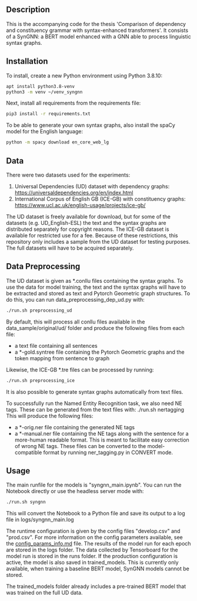 ## Description
This is the accompanying code for the thesis 'Comparison of dependency and constituency grammar with syntax-enhanced transformers'. It consists of a SynGNN: a BERT model enhanced with a GNN able to process linguistic syntax graphs.

## Installation
To install, create a new Python environment using Python 3.8.10:
```bash
apt install python3.8-venv
python3 -m venv ~/venv_syngnn
```

Next, install all requirements from the requirements file:
```bash
pip3 install -r requirements.txt
```
To be able to generate your own syntax graphs, also install the spaCy model for the English language:
```bash
python -m spacy download en_core_web_lg
```

## Data
There were two datasets used for the experiments:
1) Universal Dependencies (UD) dataset with dependency graphs: https://universaldependencies.org/en/index.html
2) International Corpus of English GB (ICE-GB) with constituency graphs: https://www.ucl.ac.uk/english-usage/projects/ice-gb/

The UD dataset is freely available for download, but for some of the datasets (e.g. UD_English-ESL) the text and the syntax graphs are distributed separately for copyright reasons. The ICE-GB dataset is available for restricted use for a fee.
Because of these restrictions, this repository only includes a sample from the UD dataset for testing purposes. The full datasets will have to be acquired separately.

## Data Preprocessing
The UD dataset is given as *.conllu files containing the syntax graphs. To use the data for model training, the text and the syntax graphs will have to be extracted and stored as text and Pytorch Geometric graph structures.
To do this, you can run data_preprocessing_dep_ud.py with:
```bash
./run.sh preprocessing_ud
```

By default, this will process all conllu files available in the data_sample/original/ud/ folder and produce the following files from each file:
* a text file containing all sentences
* a *-gold.syntree file containing the Pytorch Geometric graphs and the token mapping from sentence to graph

Likewise, the ICE-GB *.tre files can be processed by running:
```bash
./run.sh preprocessing_ice
```
It is also possible to generate syntax graphs automatically from text files. 

To successfully run the Named Entity Recognition task, we also need NE tags. These can be generated from the text files with:
./run.sh nertagging
This will produce the following files:
* a *-orig.ner file containing the generated NE tags
* a *-manual.ner file containing the NE tags along with the sentence for a more-human readable format. This is meant to facilitate easy correction of wrong NE tags. These files can be converted to the model-compatible format by running ner_tagging.py in CONVERT mode.

## Usage
The main runfile for the models is "syngnn_main.ipynb". You can run the Notebook directly or use the headless server mode with:
```bash
./run.sh syngnn
```
This will convert the Notebook to a Python file and save its output to a log file in logs/syngnn_main.log

The runtime configuration is given by the config files "develop.csv" and "prod.csv". For more information on the config parameters available, see the [config_params_info.md](https://github.com/shrdlu-whs/syngnn/blob/master/config/config_params_info.md) file.
The results of the model run for each epoch are stored in the logs folder.
The data collected by Tensorboard for the model run is stored in the runs folder.
If the production configuration is active, the model is also saved in trained_models. This is currently only available, when training a baseline BERT model, SynGNN models cannot be stored.

The trained_models folder already includes a pre-trained BERT model that was trained on the full UD data.



